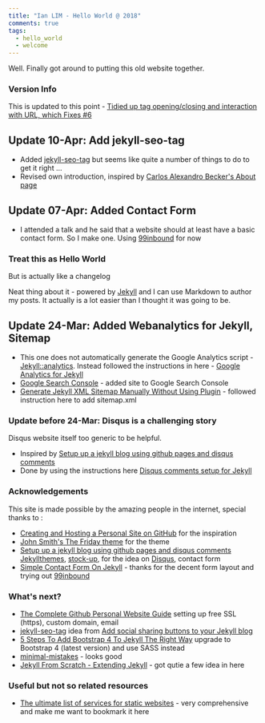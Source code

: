 ```yaml
---
title: "Ian LIM - Hello World @ 2018"
comments: true
tags:
  - hello_world
  - welcome
---
```


Well. Finally got around to putting this old website together. 

### Version Info

This is updated to this point - [Tidied up tag opening/closing and interaction with URL, which Fixes #6](https://github.com/sfreytag/friday-theme/commit/c599819c1fa40cb0a3145c62aeb94f8015054d5d)

## Update 10-Apr: Add jekyll-seo-tag

* Added  [jekyll-seo-tag](https://github.com/jekyll/jekyll-seo-tag) but seems like quite a number of things to do to get it right ...
* Revised own introduction, inspired by [Carlos Alexandro Becker's About page](https://carlosbecker.com/about/)

## Update 07-Apr: Added Contact Form

* I attended a talk and he said that a website should at least have a basic contact form. So I make one. Using [99inbound](https://www.99inbound.com/) for now

<!--more-->

### Treat this as Hello World 

But is actually like a changelog

Neat thing about it - powered by [Jekyll](http://jekyllrb.com) and I can use Markdown to author my posts. 
It actually is a lot easier than I thought it was going to be.

## Update 24-Mar: Added Webanalytics for Jekyll, Sitemap

* This one does not automatically generate the Google Analytics script - [Jekyll::analytics](https://github.com/hendrikschneider/jekyll-analytics). Instead followed the instructions in here - 
[Google Analytics for Jekyll](https://desiredpersona.com/google-analytics-jekyll/)
* [Google Search Console](https://www.google.com/webmasters/tools/home) - added site to Google Search Console
* [Generate Jekyll XML Sitemap Manually Without Using Plugin](https://www.goyllo.com/jekyll-xml-sitemap/) - followed instruction here to add sitemap.xml 

### Update before 24-Mar: Disqus is a challenging story

Disqus website itself too generic to be helpful.

* Inspired by [Setup up a jekyll blog using github pages and disqus comments](http://vdaubry.github.io/2014/10/19/setup-a-jekyll-blog/)
* Done by using the instructions here [Disqus comments setup for Jekyll](https://desiredpersona.com/disqus-comments-jekyll/)

### Acknowledgements

This site is made possible by the amazing people in the internet, special thanks to :

* [Creating and Hosting a Personal Site on GitHub](http://jmcglone.com/guides/github-pages/) for the inspiration
* [John Smith's The Friday theme](https://sfreytag.github.io/friday-theme/index.html) for the theme
* [Setup up a jekyll blog using github pages and disqus comments](http://vdaubry.github.io/2014/10/19/setup-a-jekyll-blog/) 
[Jekyllthemes](http://jekyllthemes.org), [stock-up](https://www.sitebuilderreport.com/stock-up), for the idea on [Disqus](https://disqus.com/), contact form
* [Simple Contact Form On Jekyll](https://gohkhoonhiang.github.io/2016/05/simple-contact-form-on-jekyll/) - thanks for the decent form layout and trying out [99inbound](https://www.99inbound.com/)

### What's next?

* [The Complete Github Personal Website Guide](https://blog.ronakshah.net/The-Complete-Github-Personal-Website-Guide/#initial-setup) 
setting up free SSL (https), custom domain, email 
* [jekyll-seo-tag](https://github.com/jekyll/jekyll-seo-tag) idea from 
[Add social sharing buttons to your Jekyll blog](http://vdaubry.github.io/2014/10/20/add-social-sharing-buttons-with-jekyll/)
* [5 Steps To Add Bootstrap 4 To Jekyll The Right Way](https://simpleit.rocks/how-to-add-bootstrap-4-to-jekyll-the-right-way/) upgrade to Bootstrap 4 (latest version) and use SASS instead
* [minimal-mistakes](https://mmistakes.github.io/minimal-mistakes/) - looks good
* [Jekyll From Scratch - Extending Jekyll](http://pixelcog.com/blog/2013/jekyll-from-scratch-extending-jekyll/) - got qutie a few idea in here

### Useful but not so related resources
* [The ultimate list of services for static websites](https://cloudcannon.com/tips/2014/12/12/the-ultimate-list-of-services-for-static-websites.html) - very comprehensive and make me want to bookmark it here